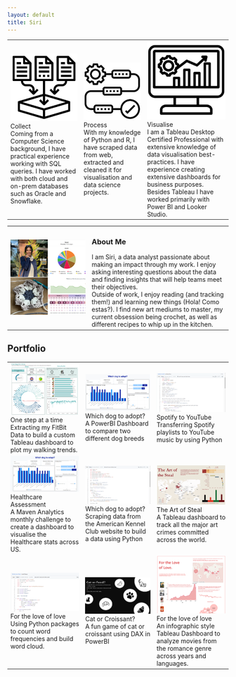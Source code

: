 ```yaml
---
layout: default
title: Siri
---
```


<div class="tools">
<table class="tool-table">
<tr>
<td class="tool-td">
<img src="/assets/images/data-collection.png" class="icon">
<div class="icon-head">Collect</div>
<div class="icon-text">
Coming from a Computer Science background, I have practical experience working with SQL queries. I have worked with both cloud and on-prem databases such as Oracle and Snowflake.
</div>
</td>
<td class="tool-td">
<img src="/assets/images/iteration.png" class="icon">
<div class="icon-head">Process</div>
<div class="icon-text">
With my knowledge of Python and R, I have scraped data from web, extracted and cleaned it for visualisation and data science projects.
</div>
</td>
<td class="tool-td">
<img src="/assets/images/erp.png" class="icon">
<div class="icon-head">Visualise</div>
<div class="icon-text">
I am a Tableau Desktop Certified Professional with extensive knowledge of data visualisation best-practices. I have experience creating extensive dashboards for business purposes. Besides Tableau I have worked primarily with Power BI and Looker Studio. 
</div>
</td>
</tr>
</table>
</div>


<div id="about">
<table>
<tr>
<td>
<div class="about-image"><img src="/assets/images/hobby1.png" class="image-about"></div>
</td>
<td>
<div class="about-text">
<h3>About Me</h3>
I am Siri, a data analyst passionate about making an impact through my work. I enjoy asking interesting questions about the data and finding insights that will help teams meet their objectives.<br> 
Outside of work, I enjoy reading (and tracking them!) and learning new things (Hola! Como estas?). I find new art mediums to master, my current obsession being crochet, as well as different recipes to whip up in the kitchen. 
</div>
</td>
</tr>
</table>
</div>




<div id="portfolio">
<h2 class="project-tagline">Portfolio</h2>
<table>
<tr>
<td class="cell-content"><div class="container">
  <a href="https://public.tableau.com/views/OneStepAtATimeFitnessTracker/OneStepAtATime?:language=en-US&:sid=&:display_count=n&:origin=viz_share_link"><img src="/assets/images/Tableau1.png" class="image"></a>
  <div class="middle">
    <div class="text-head">One step at a time</div>
    <div class="text">Extracting my FitBit Data to build a custom Tableau dashboard to plot my walking trends.</div>
  </div>
</div>
</td>
<td class="cell-content"><div class="container">
  <a href="https://app.powerbi.com/view?r=eyJrIjoiMDUyNDgxOTgtOWM2NS00Mzc1LWIwZGEtZWUzYzRkNWVjMjQ1IiwidCI6IjdjNjZhNjlmLTFmMTctNGEwZi05NGU5LTYxNzU2NTQyYzQ2ZiIsImMiOjZ9"><img src="/assets/images/PowerBI3.png" class="image"></a>
  <div class="middle">
    <div class="text-head">Which dog to adopt?</div>
    <div class="text">A PowerBI Dashboard to compare two different dog breeds</div>
  </div>
</div>
</td>
<td class="cell-content"><div class="container">
  <a href="https://github.com/iris0512/spotify-to-youtube"><img src="/assets/images/Python3.png" class="image"></a>
  <div class="middle">
    <div class="text-head">Spotify to YouTube</div>
    <div class="text">Transferring Spotify playlists to YouTube music by using Python</div>
  </div>
</div>
</td>
</tr>
<tr>
<td class="cell-content"><div class="container">
  <a href="https://app.powerbi.com/view?r=eyJrIjoiYWNmNTMzODEtZThhZS00NzZhLTg3MTgtZjk4YTg2MTliY2QzIiwidCI6IjdjNjZhNjlmLTFmMTctNGEwZi05NGU5LTYxNzU2NTQyYzQ2ZiIsImMiOjZ9&embedImagePlaceholder=true"><img src="/assets/images/PowerBI2.png" class="image"></a>
  <div class="middle">
    <div class="text-head">Healthcare Assessment</div>
    <div class="text">A Maven Analytics monthly challenge to create a dashboard to visualise the Healthcare stats across US.</div>
  </div>
</div>
</td>
  <td class="cell-content"><div class="container">
  <a href="https://github.com/iris0512/akc-dog-breed-analysis"><img src="/assets/images/Python2.png" class="image"></a>
  <div class="middle">
    <div class="text-head">Which dog to adopt?</div>
    <div class="text">Scraping data from the American Kennel Club website to build a data using Python</div>
  </div>
</div>
</td>
<td class="cell-content"><div class="container">
  <a href="https://public.tableau.com/views/TheArtoftheSteal/TheArtoftheSteal?:language=en-US&:sid=&:display_count=n&:origin=viz_share_link"><img src="/assets/images/Tableau2.png" class="image"></a>
  <div class="middle">
    <div class="text-head">The Art of Steal</div>
    <div class="text">A Tableau dashboard to track all the major art crimes committed across the world.</div>
  </div>
</div>
</td>


</tr>
<tr>
<td class="cell-content"><div class="container">
  <a href="https://github.com/iris0512/for-the-love-of-love"><img src="/assets/images/Python1.png" class="image"></a>
  <div class="middle">
  <div class="text-head">For the love of love</div>
    <div class="text">Using Python packages to count word frequencies and build word cloud.</div>
  </div>
</div>
</td>

<td class="cell-content"><div class="container">
  <a href="https://app.powerbi.com/view?r=eyJrIjoiMjJiMzRlMTUtOGQzZi00OTFmLWE3ZTUtNDMzNzk2YWQwZjc5IiwidCI6IjdjNjZhNjlmLTFmMTctNGEwZi05NGU5LTYxNzU2NTQyYzQ2ZiIsImMiOjZ9"><img src="/assets/images/PowerBI1.png" class="image"></a>
  <div class="middle">
    <div class="text-head">Cat or Croissant?</div>
    <div class="text">A fun game of cat or croissant using DAX in PowerBI</div>
  </div>
</div>
</td>
<td class="cell-content"><div class="container">
  <a href="https://public.tableau.com/views/FortheLoveofLove/FortheLoveofLove?:language=en-US&:sid=&:display_count=n&:origin=viz_share_link"><img src="/assets/images/Tableau3.png" class="image"></a>
  <div class="middle">
    <div class="text-head">For the love of love</div>
    <div class="text">An infographic style Tableau Dashboard to analyze movies from the romance genre across years and languages.</div>
  </div>
</div>
</td>
</tr>
</table>
</div>

